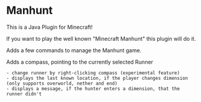 # Manhunt
This is a Java Plugin for Minecraft!

If you want to play the well known "Minecraft Manhunt" this plugin will do it.

Adds a few commands to manage the Manhunt game.

Adds a compass, pointing to the currently selected Runner

    - change runner by right-clicking compass (experimental feature)
    - displays the last known location, if the player changes dimension (only supports overworld, nether and end)
    - displays a message, if the hunter enters a dimension, that the runner didn't
